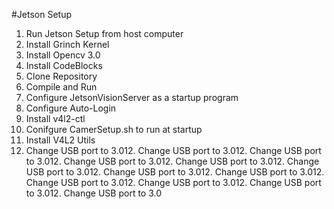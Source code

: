 
#Jetson Setup

1. Run Jetson Setup from host computer
2. Install Grinch Kernel
3. Install Opencv 3.0
4. Install CodeBlocks
5. Clone Repository
6. Compile and Run
7. Configure JetsonVisionServer as a startup program
8. Configure Auto-Login
9. Install v4l2-ctl
10. Conifgure CamerSetup.sh to run at startup
11. Install V4L2 Utils
12. Change USB port to 3.012. Change USB port to 3.012. Change USB port to 3.012. Change USB port to 3.012. Change USB port to 3.012. Change USB port to 3.012. Change USB port to 3.012. Change USB port to 3.012. Change USB port to 3.012. Change USB port to 3.012. Change USB port to 3.012. Change USB port to 3.0
